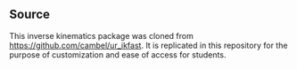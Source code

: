 ## Source
This inverse kinematics package was cloned from https://github.com/cambel/ur_ikfast.
It is replicated in this repository for the purpose of customization and ease of access for students.
